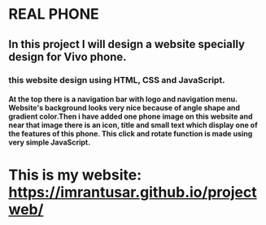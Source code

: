 # REAL PHONE
## In this project  I will design a website specially design for Vivo phone.
### this website design using HTML, CSS and JavaScript. 
#### At the top there is a navigation bar with logo and navigation menu. Website's background looks very nice because of angle shape and gradient color.Then i have added one phone image on this website and near that image there is an icon, title and small text which display one of the features of this phone. This click and rotate function is made using very simple JavaScript.

# This is my website: https://imrantusar.github.io/projectweb/
